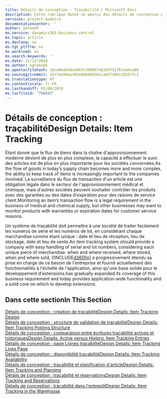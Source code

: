 ```yaml
---
title: Détails de conception - Traçabilité | Microsoft Docs
description: Cette rubrique donne un aperçu des détails de conception pour la traçabilité.
services: project-madeira
documentationcenter: ''
author: SorenGP
ms.service: dynamics365-business-central
ms.topic: article
ms.devlang: na
ms.tgt_pltfrm: na
ms.workload: na
ms.search.keywords: ''
ms.date: 11/12/2018
ms.author: sgroespe
ms.openlocfilehash: 1dce0ea658a2083c3d896fe6324751f63aabce06
ms.sourcegitcommit: 1bcfaa99ea302e6b84b8361ca02730b135557fc1
ms.translationtype: HT
ms.contentlocale: fr-FR
ms.lasthandoff: 03/08/2019
ms.locfileid: "796643"
---
```

# <a name="design-details-item-tracking"></a><span data-ttu-id="d9f2f-103">Détails de conception : traçabilité</span><span class="sxs-lookup"><span data-stu-id="d9f2f-103">Design Details: Item Tracking</span></span>
<span data-ttu-id="d9f2f-104">Étant donné que le flux de biens dans la chaîne d'approvisionnement moderne devient de plus en plus complexe, la capacité à effectuer le suivi des articles est de plus en plus importante pour les sociétés concernées.</span><span class="sxs-lookup"><span data-stu-id="d9f2f-104">As the flow of goods in today’s supply chain becomes more and more complex, the ability to keep track of items is increasingly important to the companies involved.</span></span> <span data-ttu-id="d9f2f-105">La surveillance du flux de transaction d'un article est une obligation légale dans le secteur de l'approvisionnement médical et chimique, mais d'autres sociétés peuvent souhaiter contrôler les produits avec des garanties ou des dates d'expiration pour des raisons de service client.</span><span class="sxs-lookup"><span data-stu-id="d9f2f-105">Monitoring an item’s transaction flow is a legal requirement in the business of medical and chemical supply, but other businesses may want to monitor products with warranties or expiration dates for customer service reasons.</span></span>  

<span data-ttu-id="d9f2f-106">Un système de traçabilité doit permettre à une société de traiter facilement les numéros de série et les numéros de lot, en considérant chaque marchandise comme étant unique : date et lieu de réception, lieu de stockage, date et lieu de vente.</span><span class="sxs-lookup"><span data-stu-id="d9f2f-106">An item tracking system should provide a company with easy handling of serial and lot numbers, considering each unique piece of merchandise: when and where received, where stored, when and where sold.</span></span> [!INCLUDE[d365fin](includes/d365fin_md.md)] <span data-ttu-id="d9f2f-107">a progressivement étendu sa prise en charge de ce besoin de l'entreprise et fournit actuellement des fonctionnalités à l'échelle de l'application, ainsi qu'une base solide pour le développement d'extensions.</span><span class="sxs-lookup"><span data-stu-id="d9f2f-107">has gradually expanded its coverage of this business requirement and today provides application-wide functionality and a solid core on which to develop extensions.</span></span>  

## <a name="in-this-section"></a><span data-ttu-id="d9f2f-108">Dans cette section</span><span class="sxs-lookup"><span data-stu-id="d9f2f-108">In This Section</span></span>  
[<span data-ttu-id="d9f2f-109">Détails de conception : création de traçabilité</span><span class="sxs-lookup"><span data-stu-id="d9f2f-109">Design Details: Item Tracking Design</span></span>](design-details-item-tracking-design.md)  
[<span data-ttu-id="d9f2f-110">Détails de conception : structure de validation de traçabilité</span><span class="sxs-lookup"><span data-stu-id="d9f2f-110">Design Details: Item Tracking Posting Structure</span></span>](design-details-item-tracking-posting-structure.md)  
[<span data-ttu-id="d9f2f-111">Détails de conception : comparaison entre écritures traçabilité actives et historiques</span><span class="sxs-lookup"><span data-stu-id="d9f2f-111">Design Details: Active versus Historic Item Tracking Entries</span></span>](design-details-active-versus-historic-item-tracking-entries.md)  
[<span data-ttu-id="d9f2f-112">Détails de conception : page Lignes traçabilité</span><span class="sxs-lookup"><span data-stu-id="d9f2f-112">Design Details: Item Tracking Lines Page</span></span>](design-details-item-tracking-lines-window.md)  
[<span data-ttu-id="d9f2f-113">Détails de conception : disponibilité traçabilité</span><span class="sxs-lookup"><span data-stu-id="d9f2f-113">Design Details: Item Tracking Availability</span></span>](design-details-item-tracking-availability.md)  
[<span data-ttu-id="d9f2f-114">Détails de conception : traçabilité et planification d'article</span><span class="sxs-lookup"><span data-stu-id="d9f2f-114">Design Details: Item Tracking and Planning</span></span>](design-details-item-tracking-and-planning.md)  
[<span data-ttu-id="d9f2f-115">Détails de conception : traçabilité et réservations</span><span class="sxs-lookup"><span data-stu-id="d9f2f-115">Design Details: Item Tracking and Reservations</span></span>](design-details-item-tracking-and-reservations.md)  
[<span data-ttu-id="d9f2f-116">Détails de conception : traçabilité dans l'entrepôt</span><span class="sxs-lookup"><span data-stu-id="d9f2f-116">Design Details: Item Tracking in the Warehouse</span></span>](design-details-item-tracking-in-the-warehouse.md)
